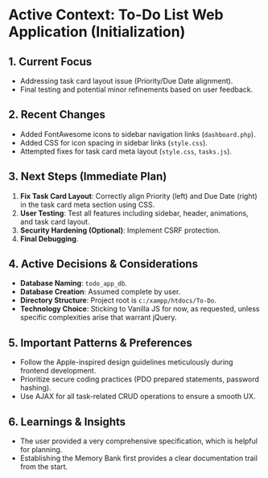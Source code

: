 # Active Context: To-Do List Web Application (Initialization)

## 1. Current Focus
- Addressing task card layout issue (Priority/Due Date alignment).
- Final testing and potential minor refinements based on user feedback.

## 2. Recent Changes
- Added FontAwesome icons to sidebar navigation links (`dashboard.php`).
- Added CSS for icon spacing in sidebar links (`style.css`).
- Attempted fixes for task card meta layout (`style.css`, `tasks.js`).

## 3. Next Steps (Immediate Plan)
1.  **Fix Task Card Layout**: Correctly align Priority (left) and Due Date (right) in the task card meta section using CSS.
2.  **User Testing**: Test all features including sidebar, header, animations, and task card layout.
3.  **Security Hardening (Optional)**: Implement CSRF protection.
4.  **Final Debugging**.

## 4. Active Decisions & Considerations
- **Database Naming**: `todo_app_db`.
- **Database Creation**: Assumed complete by user.
- **Directory Structure**: Project root is `c:/xampp/htdocs/To-Do`.
- **Technology Choice**: Sticking to Vanilla JS for now, as requested, unless specific complexities arise that warrant jQuery.

## 5. Important Patterns & Preferences
- Follow the Apple-inspired design guidelines meticulously during frontend development.
- Prioritize secure coding practices (PDO prepared statements, password hashing).
- Use AJAX for all task-related CRUD operations to ensure a smooth UX.

## 6. Learnings & Insights
- The user provided a very comprehensive specification, which is helpful for planning.
- Establishing the Memory Bank first provides a clear documentation trail from the start.
